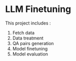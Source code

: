 # LLM Finetuning

This project includes :
1. Fetch data
2. Data treatment
3. QA pairs generation
4. Model finetuning
5. Model evaluation
